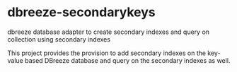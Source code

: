 # dbreeze-secondarykeys
dbreeze database adapter to create secondary indexes and query on collection using secondary indexes

This project provides the provision to add secondary indexes on the key-value based DBreeze database and query on the secondary indexes as well.
